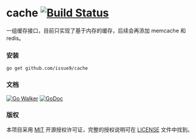 cache [![Build Status](https://travis-ci.org/issue9/cache.svg?branch=master)](https://travis-ci.org/issue9/cache)
======

一组缓存接口，目前只实现了基于内存的缓存，后续会再添加 memcache 和 redis。


### 安装

```shell
go get github.com/issue9/cache
```


### 文档

[![Go Walker](https://gowalker.org/api/v1/badge)](https://gowalker.org/github.com/issue9/cache)
[![GoDoc](https://godoc.org/github.com/issue9/cache?status.svg)](https://godoc.org/github.com/issue9/cache)


### 版权

本项目采用 [MIT](https://opensource.org/licenses/MIT) 开源授权许可证，完整的授权说明可在 [LICENSE](LICENSE) 文件中找到。
